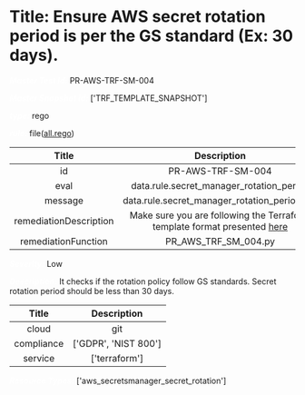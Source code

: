 



# Title: Ensure AWS secret rotation period is per the GS standard (Ex: 30 days).


***<font color="white">Master Test Id:</font>*** PR-AWS-TRF-SM-004

***<font color="white">Master Snapshot Id:</font>*** ['TRF_TEMPLATE_SNAPSHOT']

***<font color="white">type:</font>*** rego

***<font color="white">rule:</font>*** file([all.rego])  
  
  
  
  

|Title|Description|
| :---: | :---: |
|id|PR-AWS-TRF-SM-004|
|eval|data.rule.secret_manager_rotation_period|
|message|data.rule.secret_manager_rotation_period_err|
|remediationDescription|Make sure you are following the Terraform template format presented <a href='https://registry.terraform.io/providers/hashicorp/aws/latest/docs/resources/secretsmanager_secret_rotation#automatically_after_days' target='_blank'>here</a>|
|remediationFunction|PR_AWS_TRF_SM_004.py|


***<font color="white">Severity:</font>*** Low

***<font color="white">Description:</font>*** It checks if the rotation policy follow GS standards. Secret rotation period should be less than 30 days.  
  
  

|Title|Description|
| :---: | :---: |
|cloud|git|
|compliance|['GDPR', 'NIST 800']|
|service|['terraform']|


***<font color="white">Resource Types:</font>*** ['aws_secretsmanager_secret_rotation']


[all.rego]: https://github.com/prancer-io/prancer-compliance-test/tree/master/aws/terraform/all.rego
